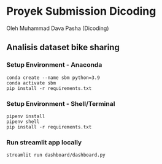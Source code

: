 # Proyek Submission Dicoding
Oleh Muhammad Dava Pasha (Dicoding)
## Analisis dataset bike sharing

### Setup Environment - Anaconda
```
conda create --name sbm python=3.9
conda activate sbm
pip install -r requirements.txt
```

### Setup Environment - Shell/Terminal
```
pipenv install
pipenv shell
pip install -r requirements.txt
```

### Run streamlit app locally
```
streamlit run dashboard/dashboard.py
```